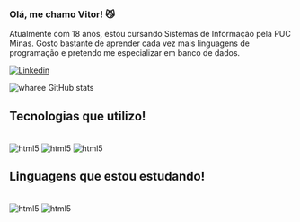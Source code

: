 ### Olá, me chamo Vitor! 😼
Atualmente com 18 anos, estou cursando Sistemas de Informação pela PUC Minas. Gosto bastante de aprender cada vez mais linguagens de programação e pretendo me especializar em banco de dados.

[![Linkedin](https://img.shields.io/badge/LinkedIn-0077B5?style=for-the-badge&logo=linkedin&logoColor=white)](https://www.linkedin.com/in/vitor-coelho-560349243/)

![wharee GitHub stats](https://github-readme-stats.vercel.app/api?username=wharee&show_icons=true&theme=dark)



## Tecnologias que utilizo!

<div style = "display: inline_block"><br/>
    <img align ="center" alt="html5" src="https://img.shields.io/badge/HTML5-E34F26?style=for-the-badge&logo=html5&logoColor=white">
<img align ="center" alt="html5" src="https://img.shields.io/badge/CSS3-1572B6?style=for-the-badge&logo=css3&logoColor=white">
<img align ="center" alt="html5" src="https://img.shields.io/badge/Python-14354C?style=for-the-badge&logo=python&logoColor=white">


</div>


## Linguagens que estou estudando! 
<div style = "display: inline_block"><br/>
    <img align ="center" alt="html5" src="https://img.shields.io/badge/Microsoft_SQL_Server-CC2927?style=for-the-badge&logo=microsoft-sql-server&logoColor=white">
<img align ="center" alt="html5" src="https://img.shields.io/badge/JavaScript-323330?style=for-the-badge&logo=javascript&logoColor=F7DF1E">



</div>
